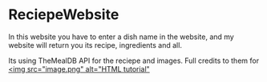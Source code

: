 # ReciepeWebsite
In this website you have to enter a dish name in the website, and my website will return you its recipe, ingredients and all.

Its using TheMealDB API for the reciepe and images. Full credits to them for
<a href="default.asp"><img src="image.png" alt="HTML tutorial" </a>
